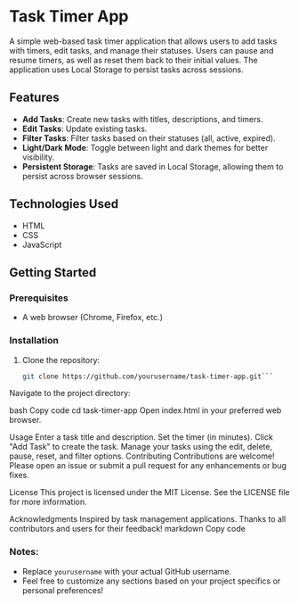 # Task Timer App

A simple web-based task timer application that allows users to add tasks with timers, edit tasks, and manage their statuses. Users can pause and resume timers, as well as reset them back to their initial values. The application uses Local Storage to persist tasks across sessions.

## Features

- **Add Tasks**: Create new tasks with titles, descriptions, and timers.
- **Edit Tasks**: Update existing tasks.
- **Filter Tasks**: Filter tasks based on their statuses (all, active, expired).
- **Light/Dark Mode**: Toggle between light and dark themes for better visibility.
- **Persistent Storage**: Tasks are saved in Local Storage, allowing them to persist across browser sessions.

## Technologies Used

- HTML
- CSS
- JavaScript

## Getting Started

### Prerequisites

- A web browser (Chrome, Firefox, etc.)

### Installation

1. Clone the repository:
   ```bash
   git clone https://github.com/yourusername/task-timer-app.git```
Navigate to the project directory:

bash
Copy code
cd task-timer-app
Open index.html in your preferred web browser.

Usage
Enter a task title and description.
Set the timer (in minutes).
Click "Add Task" to create the task.
Manage your tasks using the edit, delete, pause, reset, and filter options.
Contributing
Contributions are welcome! Please open an issue or submit a pull request for any enhancements or bug fixes.

License
This project is licensed under the MIT License. See the LICENSE file for more information.

Acknowledgments
Inspired by task management applications.
Thanks to all contributors and users for their feedback!
markdown
Copy code

### Notes:
- Replace `yourusername` with your actual GitHub username.
- Feel free to customize any sections based on your project specifics or personal preferences!
